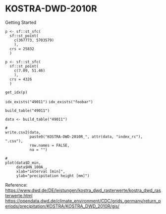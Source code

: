 # KOSTRA-DWD-2010R


Getting Started
```
p <- sf::st_sfc(
  sf::st_point(
    c(367773, 5703579)
    ), 
  crs = 25832
  )
```
```
p <- sf::st_sfc(
  sf::st_point(
    c(7.09, 51.46)
    ),
  crs = 4326
  )
```  

`get_idx(p)`

`idx_exists("49011")`
`idx_exists("foobar")`

`build_table("49011")`

`data <- build_table("49011")`

```
#
write.csv2(data, 
           paste0("KOSTRA-DWD-2010R_", attr(data, "index_rc"), ".csv"), 
           row.names = FALSE,
           na = "")
```
```
#
plot(data$D_min, 
     data$HN_100A_,
     xlab="interval [min]",
     ylab="precipitation height [mm]")
```

Reference:
https://www.dwd.de/DE/leistungen/kostra_dwd_rasterwerte/kostra_dwd_rasterwerte.html
https://opendata.dwd.de/climate_environment/CDC/grids_germany/return_periods/precipitation/KOSTRA/KOSTRA_DWD_2010R/gis/
